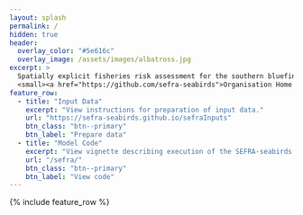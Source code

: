 ```yaml
---
layout: splash
permalink: /
hidden: true
header:
  overlay_color: "#5e616c"
  overlay_image: /assets/images/albatross.jpg
excerpt: >
  Spatially explicit fisheries risk assessment for the southern bluefin tuna surface longline fishery.<br />
  <small><a href="https://github.com/sefra-seabirds">Organisation Home Page</a></small>
feature_row:
  - title: "Input Data"
    excerpt: "View instructions for preparation of input data."
    url: "https://sefra-seabirds.github.io/sefraInputs"
    btn_class: "btn--primary"
    btn_label: "Prepare data"
  - title: "Model Code"
    excerpt: "View vignette describing execution of the SEFRA-seabirds model code."
    url: "/sefra/"
    btn_class: "btn--primary"
    btn_label: "View code" 
---
```


{% include feature_row %}
